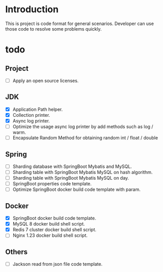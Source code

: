 # Introduction

This is project is code format for general scenarios. Developer can use those code to resolve some problems quickly.

# todo

## Project

- [ ] Apply an open source licenses.

## JDK

- [x] Application Path helper.
- [x] Collection printer.
- [x] Async log printer.
- [ ] Optimize the usage async log printer by add methods such as log / warm.
- [ ] Encapsulate Random Method for obtaining random int / float / double

## Spring

- [ ] Sharding database with SpringBoot Mybatis and MySQL.
- [ ] Sharding table with SpringBoot Mybatis MySQL on hash algorithm.
- [ ] Sharding table with SpringBoot Mybatis MySQL on day.
- [ ] SpringBoot properties code template.
- [ ] Optimize SpringBoot docker build code template with param.

## Docker

- [x] SpringBoot docker build code template.
- [x] MySQL 8 docker build shell script.
- [x] Redis 7 cluster docker build shell script.
- [ ] Nginx 1.23 docker build shell script.

## Others

- [ ] Jackson read from json file code template.
